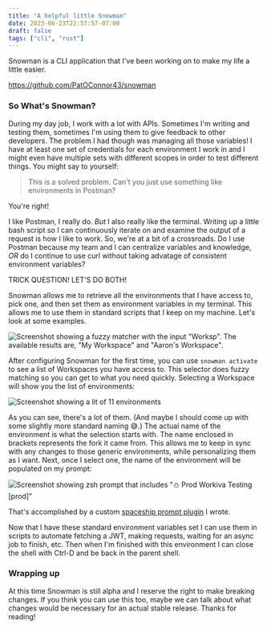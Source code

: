 ```yaml
---
title: "A helpful little Snowman"
date: 2023-06-23T22:57:57-07:00
draft: false
tags: ["cli", "rust"]
---
```



Snowman is a CLI application that I've been working on to make my life a little easier.

https://github.com/PatOConnor43/snowman

### So What's Snowman?
During my day job, I work with a lot with APIs. Sometimes I'm writing and testing them, sometimes I'm using them to give feedback to other developers. The problem I had though was managing all those variables! I have at least one set of credentials for each environment I work in and I might even have multiple sets with different scopes in order to test different things. You might say to yourself:
> This is a solved problem. Can't you just use something like environments in Postman?

You're right!

I like Postman, I really do. _But_ I also really like the terminal. Writing up a little bash script so I can continuously iterate on and examine the output of a request is how I like to work. So, we're at a bit of a crossroads. Do I use Postman because my team and I can centralize variables and knowledge, _OR_ do I continue to use curl without taking advatage of consistent environment variables?

TRICK QUESTION! LET'S DO BOTH!

Snowman allows me to retrieve all the environments that I have access to, pick one, and then set them as environment variables in my terminal. This allows me to use them in standard scripts that I keep on my machine. Let's look at some examples.

![Screenshot showing a fuzzy matcher with the input "Worksp". The available results are, "My Workspace" and "Aaron's Workspace".](https://github.com/PatOConnor43/PatOConnor43.github.io/assets/6657525/44a5fdf8-db35-441d-ba97-1f46e0a9469a)

After configuring Snowman for the first time, you can use `snowman activate` to see a list of Workspaces you have access to. This selector does fuzzy matching so you can get to what you need quickly. Selecting a Workspace will show you the list of environments:

![Screenshot showing a lit of 11 environments](https://github.com/PatOConnor43/PatOConnor43.github.io/assets/6657525/8e9123c1-cc6a-4e3d-90c5-385f3dafbb05)

As you can see, there's a lot of them. (And maybe I should come up with some slightly more standard naming 😅.) The actual name of the environment is what the selection starts with. The name enclosed in brackets represents the fork it came from. This allows me to keep in sync with any changes to those generic environments, while personalizing them as I want. Next, once I select one, the name of the environment will be populated on my prompt:

![Screenshot showing zsh prompt that includes "⛄ Prod Workiva Testing [prod]"](https://github.com/PatOConnor43/PatOConnor43.github.io/assets/6657525/b119237d-4152-4cb2-bfa4-081fabc13bfc)

That's accomplished by a custom [spaceship prompt plugin](https://github.com/PatOConnor43/snowman/tree/master/zsh) I wrote.

Now that I have these standard environment variables set I can use them in scripts to automate fetching a JWT, making requests, waiting for an async job to finish, etc. Then when I'm finished with this environment I can close the shell with Ctrl-D and be back in the parent shell.


### Wrapping up
At this time Snowman is still alpha and I reserve the right to make breaking changes. If you think you can use this too, maybe we can talk about what changes would be necessary for an actual stable release. Thanks for reading!
